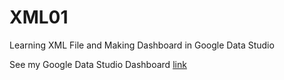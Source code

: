 # XML01

Learning XML File and Making Dashboard in Google Data Studio

See my Google Data Studio Dashboard [link](https://datastudio.google.com/reporting/da7fb76b-a227-4890-b601-c42744361c70)
